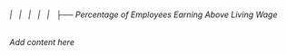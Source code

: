 ###### |   |   |   |   |   ├── Percentage of Employees Earning Above Living Wage

*Add content here*